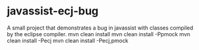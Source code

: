 # javassist-ecj-bug
A small project that demonstrates a bug in javassist with classes compiled by the eclipse compiler.
mvn clean install
mvn clean install -Ppmock
mvn clean install -Pecj
mvn clean install -Pecj,pmock
